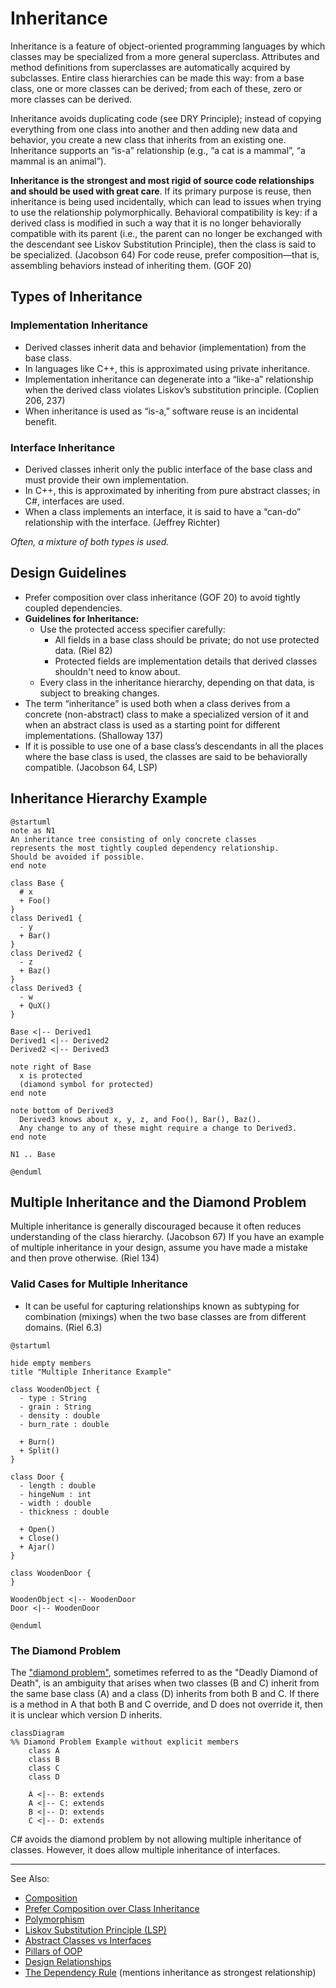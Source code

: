 # Inheritance

Inheritance is a feature of object-oriented programming languages by which classes may be specialized from a more general superclass. Attributes and method definitions from superclasses are automatically acquired by subclasses. Entire class hierarchies can be made this way: from a base class, one or more classes can be derived; from each of these, zero or more classes can be derived.

Inheritance avoids duplicating code (see DRY Principle); instead of copying everything from one class into another and then adding new data and behavior, you create a new class that inherits from an existing one. Inheritance supports an “is-a” relationship (e.g., “a cat is a mammal”, “a mammal is an animal”).

**Inheritance is the strongest and most rigid of source code relationships and should be used with great care**. If its primary purpose is reuse, then inheritance is being used incidentally, which can lead to issues when trying to use the relationship polymorphically. Behavioral compatibility is key: if a derived class is modified in such a way that it is no longer behaviorally compatible with its parent (i.e., the parent can no longer be exchanged with the descendant see Liskov Substitution Principle), then the class is said to be specialized. (Jacobson 64) For code reuse, prefer composition—that is, assembling behaviors instead of inheriting them. (GOF 20)

## Types of Inheritance

### Implementation Inheritance
- Derived classes inherit data and behavior (implementation) from the base class.
- In languages like C++, this is approximated using private inheritance.
- Implementation inheritance can degenerate into a “like-a” relationship when the derived class violates Liskov’s substitution principle. (Coplien 206, 237)
- When inheritance is used as “is-a,” software reuse is an incidental benefit.

### Interface Inheritance
- Derived classes inherit only the public interface of the base class and must provide their own implementation.
- In C++, this is approximated by inheriting from pure abstract classes; in C#, interfaces are used.
- When a class implements an interface, it is said to have a “can-do” relationship with the interface. (Jeffrey Richter)

*Often, a mixture of both types is used.*

## Design Guidelines

- Prefer composition over class inheritance (GOF 20) to avoid tightly coupled dependencies.
- **Guidelines for Inheritance:**
  - Use the protected access specifier carefully:
    - All fields in a base class should be private; do not use protected data. (Riel 82)
    - Protected fields are implementation details that derived classes shouldn't need to know about.
  - Every class in the inheritance hierarchy, depending on that data, is subject to breaking changes.
- The term “inheritance” is used both when a class derives from a concrete (non-abstract) class to make a specialized version of it and when an abstract class is used as a starting point for different implementations. (Shalloway 137)
- If it is possible to use one of a base class’s descendants in all the places where the base class is used, the classes are said to be behaviorally compatible. (Jacobson 64, LSP)

## Inheritance Hierarchy Example

```plantuml
@startuml
note as N1
An inheritance tree consisting of only concrete classes
represents the most tightly coupled dependency relationship.
Should be avoided if possible.
end note

class Base {
  # x
  + Foo()
}
class Derived1 {
  - y
  + Bar()
}
class Derived2 {
  - z
  + Baz()
}
class Derived3 {
  - w
  + QuX()
}

Base <|-- Derived1
Derived1 <|-- Derived2
Derived2 <|-- Derived3

note right of Base
  x is protected 
  (diamond symbol for protected)
end note

note bottom of Derived3
  Derived3 knows about x, y, z, and Foo(), Bar(), Baz().
  Any change to any of these might require a change to Derived3.
end note

N1 .. Base

@enduml
```

## Multiple Inheritance and the Diamond Problem

Multiple inheritance is generally discouraged because it often reduces understanding of the class hierarchy. (Jacobson 67) If you have an example of multiple inheritance in your design, assume you have made a mistake and then prove otherwise. (Riel 134)

### Valid Cases for Multiple Inheritance
- It can be useful for capturing relationships known as subtyping for combination (mixings) when the two base classes are from different domains. (Riel 6.3)
```plantuml
@startuml

hide empty members
title "Multiple Inheritance Example"

class WoodenObject {
  - type : String
  - grain : String
  - density : double
  - burn_rate : double

  + Burn()
  + Split()
}

class Door {
  - length : double
  - hingeNum : int
  - width : double
  - thickness : double

  + Open()
  + Close()
  + Ajar()
}

class WoodenDoor {
}

WoodenObject <|-- WoodenDoor
Door <|-- WoodenDoor

@enduml
```

### The Diamond Problem

The ["diamond problem"](https://en.wikipedia.org/wiki/Multiple_inheritance), sometimes referred to as the "Deadly Diamond of Death", is an ambiguity that arises when two classes (B and C) inherit from the same base class (A) and a class (D) inherits from both B and C. If there is a method in A that both B and C override, and D does not override it, then it is unclear which version D inherits.

```mermaid
classDiagram
%% Diamond Problem Example without explicit members
    class A
    class B
    class C
    class D

    A <|-- B: extends
    A <|-- C: extends
    B <|-- D: extends
    C <|-- D: extends
```
C# avoids the diamond problem by not allowing multiple inheritance of classes. However, it does allow multiple inheritance of interfaces.


---
See Also:
- [Composition](Composition.md)
- [Prefer Composition over Class Inheritance](Prefer-Composition-over-Class-Inheritance.md)
- [Polymorphism](Polymorphism.md)
- [Liskov Substitution Principle (LSP)](Liskov-Substitution-Principle-LSP.md)
- [Abstract Classes vs Interfaces](Abstract-Classes-vs-Interfaces.md)
- [Pillars of OOP](Pillars-of-OOP.md)
- [Design Relationships](Design-Relationships.md)
- [The Dependency Rule](The-Dependency-Rule.md) (mentions inheritance as strongest relationship)